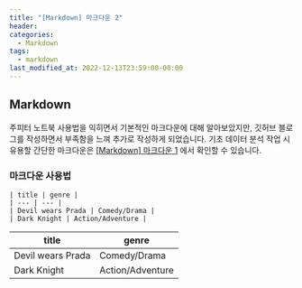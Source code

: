 ```yaml
---
title: "[Markdown] 마크다운 2"
header:
categories:
  - Markdown
tags:
  - markdown
last_modified_at: 2022-12-13T23:59:00-00:00
---
```


## Markdown

주피터 노트북 사용법을 익히면서 기본적인 마크다운에 대해 알아보았지만, 깃허브 블로그를 작성하면서 부족함을 느껴 추가로 작성하게 되었습니다. 기초 데이터 분석 작업 시 유용할 간단한 마크다운은 [[Markdown] 마크다운 1](https://webyiyeon.github.io/markdown/2022/11/14/Markdown01.html) 에서 확인할 수 있습니다. 
   

### 마크다운 사용법

```
| title | genre |
| --- | --- |
| Devil wears Prada | Comedy/Drama |
| Dark Knight | Action/Adventure | 
```
   
| title | genre |
| --- | --- |
| Devil wears Prada | Comedy/Drama |
| Dark Knight | Action/Adventure | 
   